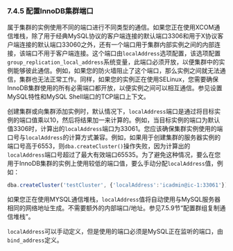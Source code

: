 ### 7.4.5 配置InnoDB集群端口

属于集群的实例使用不同的端口进行不同类型的通信。如果您正在使用XCOM通信堆栈，除了用于经典MySQL协议的客户端连接的默认端口3306和用于X协议客户端连接的默认端口33060之外，还有一个端口用于集群内部实例之间的内部连接，该端口不用于客户端连接。这个端口由`localAddress`选项配置，该选项配置`group_replication_local_address`系统变量，此端口必须开放，以便集群中的实例能够彼此通信。例如，如果您的防火墙阻止了这个端口，那么实例之间就无法通信，集群也无法正常工作。同样，如果您的实例正在使用SELinux，您需要确保InnoDB集群使用的所有必需端口都开放，以便实例之间可以相互通信。参见设置MySQL特性和MySQL Shell端口的TCP端口上下文。

创建集群或向集群添加实例时，默认情况下，`localAddress`端口是通过将目标实例的端口值乘以10，然后将结果加一来计算的。例如，当目标实例的端口为默认值3306时，计算出的`localAddress`端口为33061。您应该确保集群实例使用的端口号与`localAddress`的计算方式兼容。例如，如果用于创建集群的服务器实例的端口号高于6553，则`dba.createCluster()`操作失败，因为计算出的`localAddress`端口号超过了最大有效端口65535。为了避免这种情况，要么在您用于InnoDB集群的实例上使用较低的端口值，要么手动分配`localAddress`值，例如：

```javascript
dba.createCluster('testCluster', {'localAddress':'icadmin@ic-1:33061'})
```
如果您正在使用MYSQL通信堆栈，`localAddress`值将自动使用与MySQL服务器相同的网络地址生成。不需要额外的内部端口/地址。参见7.5.9节“配置群组复制通信堆栈”。

`localAddress`可以手动定义，但是使用的端口必须是MySQL正在监听的端口，由`bind_address`定义。